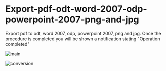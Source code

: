 # Export-pdf-odt-word-2007-odp-powerpoint-2007-png-and-jpg
Export pdf to odt, word 2007, odp, powerpoint 2007, png and jpg.  Once the procedure is completed you will be shown a notification stating "Operation completed"

![main](https://github.com/specialworld83/Export-pdf-odt-word-2007-odp-powerpoint-2007-png-and-jpg/assets/9156314/bbff6e98-8834-4f1a-b969-bda361e38d6b)

![conversion](https://github.com/specialworld83/Export-pdf-odt-word-2007-odp-powerpoint-2007-png-and-jpg/assets/9156314/929b8ebd-fc4e-4e99-8e3c-a19e67726b27)

